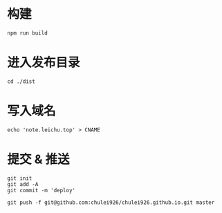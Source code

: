 # 构建

    npm run build

# 进入发布目录

    cd ./dist

# 写入域名

    echo 'note.leichu.top' > CNAME

# 提交 & 推送

    git init
    git add -A
    git commit -m 'deploy'

    git push -f git@github.com:chulei926/chulei926.github.io.git master